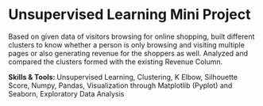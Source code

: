 # Unsupervised Learning Mini Project
Based on given data of visitors browsing for online shopping, built different clusters to know whether a person is only browsing and visiting multiple pages or also generating revenue for the shoppers as well. Analyzed and compared the clusters formed with the existing Revenue Column.

<b> Skills & Tools: </b> Unsupervised Learning, Clustering, K Elbow, Silhouette Score, Numpy, Pandas, Visualization through Matplotlib (Pyplot) and Seaborn, Exploratory Data Analysis
